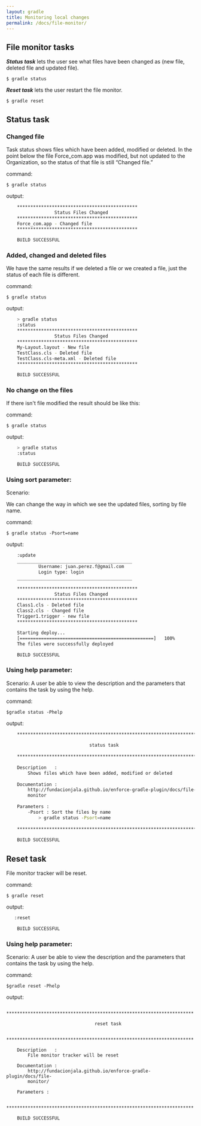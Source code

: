 ```yaml
---
layout: gradle
title: Monitoring local changes
permalink: /docs/file-monitor/
---
```

## File monitor tasks

***Status task*** lets the user see what files have been changed as (new file, deleted file and updated file).

	$ gradle status

***Reset task*** lets the user restart the file monitor.

	$ gradle reset

## Status task

### Changed file

Task status shows files which have been added, modified or deleted. In the point below the file Force_com.app was modified, but not updated to the Organization, so the status  of that file is still “Changed file.”

command:

	$ gradle status

output:

```bash
    *********************************************
                  Status Files Changed
    *********************************************
    Force_com.app - Changed file
    *********************************************

    BUILD SUCCESSFUL
```

### Added, changed and deleted files

We have the same results if we deleted a file or we created a file, just the status of each file is different.

command:

	$ gradle status

output:

```bash
    > gradle status
    :status
    *********************************************
                  Status Files Changed
    *********************************************
    My-Layout.layout - New file
    TestClass.cls - Deleted file
    TestClass.cls-meta.xml - Deleted file
    *********************************************

    BUILD SUCCESSFUL
```

### No change on the files

If there isn't file modified the result should be like this:

command:

	$ gradle status

output:

```bash
    > gradle status
    :status

    BUILD SUCCESSFUL
```


### Using sort parameter:

Scenario:

We can change the way in which we see the updated files, sorting by file name.

command:

	$ gradle status -Psort=name

output:

```bash
    :update
    ___________________________________________
            Username: juan.perez.f@gmail.com
            Login type: login
    ___________________________________________

    *********************************************
                  Status Files Changed
    *********************************************
    Class1.cls - Deleted file
    Class2.cls - Changed file
    Trigger1.trigger - new file
    *********************************************

    Starting deploy...
    [==================================================]   100%
    The files were successfully deployed

    BUILD SUCCESSFUL
```

### Using help parameter:

Scenario:
A user be able to  view the description and the parameters that contains the task by using the help.

command:

    $gradle status -Phelp

output:

```bash
    **********************************************************************
    
                               status task
    
    **********************************************************************
    
    Description   :
        Shows files which have been added, modified or deleted
    
    Documentation : 
        http://fundacionjala.github.io/enforce-gradle-plugin/docs/file-
        monitor
    
    Parameters :
        -Psort : Sort the files by name
            > gradle status -Psort=name
    
    **********************************************************************
    
    BUILD SUCCESSFUL

```

## Reset task

File monitor tracker will be reset.

command:

	$ gradle reset

output:

```bash
   :reset

    BUILD SUCCESSFUL
```


### Using help parameter:

Scenario:
A user be able to  view the description and the parameters that contains the task by using the help.

command:

    $gradle reset -Phelp

output:

```
    **********************************************************************
    
                                 reset task
    
    **********************************************************************
    
    Description   :
        File monitor tracker will be reset
    
    Documentation : 
        http://fundacionjala.github.io/enforce-gradle-plugin/docs/file-
        monitor/
    
    Parameters :
    
    **********************************************************************

    BUILD SUCCESSFUL


```
